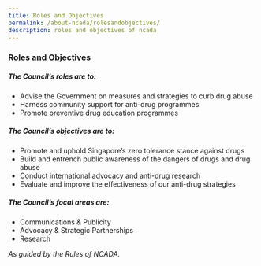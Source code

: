 ```yaml
---
title: Roles and Objectives
permalink: /about-ncada/rolesandobjectives/
description: roles and objectives of ncada
---
```

### Roles and Objectives

##### The Council’s roles are to:

*   Advise the Government on measures and strategies to curb drug abuse
*   Harness community support for anti-drug programmes
*   Promote preventive drug education programmes

  

##### The Council’s objectives are to:

*   Promote and uphold Singapore’s zero tolerance stance against drugs
*   Build and entrench public awareness of the dangers of drugs and drug abuse
*   Conduct international advocacy and anti-drug research
*   Evaluate and improve the effectiveness of our anti-drug strategies

  

##### The Council’s focal areas are:

*   Communications & Publicity
*   Advocacy & Strategic Partnerships 
*   Research


*As guided by the Rules of NCADA.*